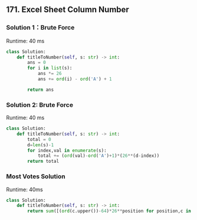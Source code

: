 ## 171. Excel Sheet Column Number


### Solution 1：Brute Force

Runtime: 40 ms

```Python
class Solution:
    def titleToNumber(self, s: str) -> int:
        ans = 0
        for i in list(s):
            ans *= 26
            ans += ord(i) - ord('A') + 1

        return ans
```


### Solution 2: Brute Force

Runtime: 40 ms

```Python
class Solution:
    def titleToNumber(self, s: str) -> int:
        total = 0
        d=len(s)-1
        for index,val in enumerate(s):
            total += (ord(val)-ord('A')+1)*(26**(d-index))
        return total
```


### Most Votes Solution

Runtime: 40ms

```Python
class Solution:
    def titleToNumber(self, s: str) -> int:
        return sum([(ord(c.upper())-64)*26**position for position,c in enumerate(s[::-1])])
```
